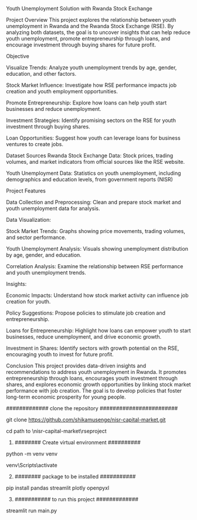 Youth Unemployment Solution with Rwanda Stock Exchange


Project Overview
This project explores the relationship between youth unemployment in Rwanda and the Rwanda Stock Exchange (RSE). By analyzing both datasets, the goal is to uncover insights that can help reduce youth unemployment, promote entrepreneurship through loans, and encourage investment through buying shares for future profit.

Objective

Visualize Trends: Analyze youth unemployment trends by age, gender, education, and other factors.

Stock Market Influence: Investigate how RSE performance impacts job creation and youth employment opportunities.

Promote Entrepreneurship: Explore how loans can help youth start businesses and reduce unemployment.

Investment Strategies: Identify promising sectors on the RSE for youth investment through buying shares.

Loan Opportunities: Suggest how youth can leverage loans for business ventures to create jobs.


Dataset Sources
Rwanda Stock Exchange Data: Stock prices, trading volumes, and market indicators from official sources like the RSE website.

Youth Unemployment Data: Statistics on youth unemployment, including demographics and education levels, from government reports (NISR)

Project Features

Data Collection and Preprocessing: Clean and prepare stock market and youth unemployment data for analysis.

Data Visualization:

Stock Market Trends: Graphs showing price movements, trading volumes, and sector performance.

Youth Unemployment Analysis: Visuals showing unemployment distribution by age, gender, and education.

Correlation Analysis: Examine the relationship between RSE performance and youth unemployment trends.

Insights:

Economic Impacts: Understand how stock market activity can influence job creation for youth.

Policy Suggestions: Propose policies to stimulate job creation and entrepreneurship.

Loans for Entrepreneurship: Highlight how loans can empower youth to start businesses, reduce unemployment, and drive economic growth.

Investment in Shares: Identify sectors with growth potential on the RSE, encouraging youth to invest for future profit.


Conclusion
This project provides data-driven insights and recommendations to address youth unemployment in Rwanda. It promotes entrepreneurship through loans, encourages youth investment through shares, and explores economic growth opportunities by linking stock market performance with job creation. The goal is to develop policies that foster long-term economic prosperity for young people.


############# clone the repository ########################

git clone  https://github.com/shikamusenge/nisr-capital-market.git

cd path to \nisr-capital-market\rseproject


1) ######## Create virtual environment ##########

python -m venv venv

venv\Scripts\activate





2) ######## package to be installed ###########

pip install pandas streamlit plotly openpyxl


3) ########### to run this project #############
 
streamlit run main.py

